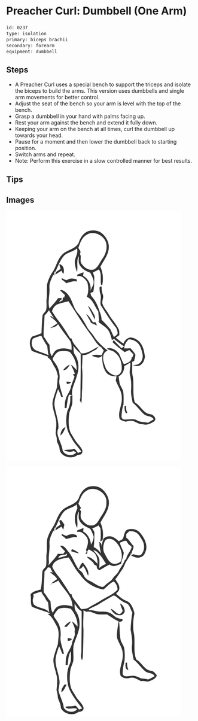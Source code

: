# Preacher Curl: Dumbbell (One Arm)
> 

``` 
id: 0237 
type: isolation 
primary: biceps brachii 
secondary: forearm 
equipment: dumbbell 
``` 

## Steps

 - A Preacher Curl uses a special bench to support the triceps and isolate the biceps to build the arms. This version uses dumbbells and single arm movements for better control.
 - Adjust the seat of the bench so your arm is level with the top of the bench.
 - Grasp a dumbbell in your hand with palms facing up.
 - Rest your arm against the bench and extend it fully down.
 - Keeping your arm on the bench at all times, curl the dumbbell up towards your head.
 - Pause for a moment and then lower the dumbbell back to starting position.
 - Switch arms and repeat.
 - Note: Perform this exercise in a slow controlled manner for best results.

## Tips


## Images

![](./../svg/0237-relaxation.svg)

![](./../svg/0237-tension.svg)
